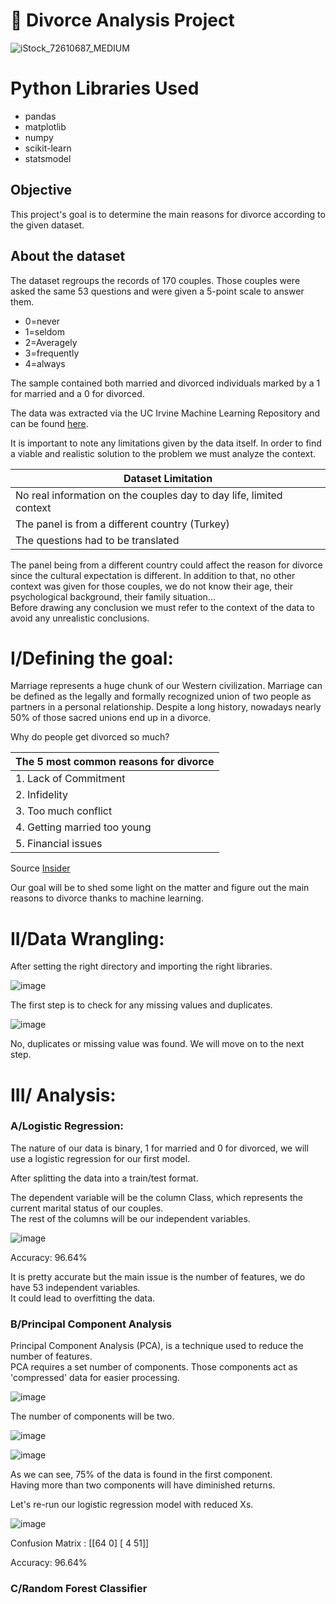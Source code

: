 # 💒 Divorce Analysis Project

![iStock_72610687_MEDIUM](https://github.com/Bruc3U/Divorce_Analysis/assets/142362478/54df4e63-4212-4e10-bc92-60d6cfe3acae)

# Python Libraries Used

- pandas
- matplotlib
- numpy
- scikit-learn
- statsmodel

## Objective

This project's goal is to determine the main reasons for divorce according to the given dataset. 

## About the dataset

The dataset regroups the records of 170 couples. Those couples were asked the same 53 questions and were given a 5-point scale to answer them.

- 0=never
- 1=seldom
- 2=Averagely
- 3=frequently
- 4=always

The sample contained both married and divorced individuals marked by a 1 for married and a 0 for divorced. 

The data was extracted via the UC Irvine Machine Learning Repository and can be found [here](http://archive.ics.uci.edu/dataset/497/divorce+predictors+data+set).

It is important to note any limitations given by the data itself. In order to find a viable and realistic solution to the problem we must analyze the context.

| Dataset Limitation | 
|---|
| No real information on the couples day to day life, limited context|
| The panel is from a different country (Turkey) |
| The questions had to be translated | 

The panel being from a different country could affect the reason for divorce since the cultural expectation is different. In addition to that, no other context was given for those couples, we do not know their age, their psychological background, their family situation...<br>
Before drawing any conclusion we must refer to the context of the data to avoid any unrealistic conclusions. 

# I/Defining the goal:

Marriage represents a huge chunk of our Western civilization. Marriage can be defined as the legally and formally recognized union of two people as partners in a personal relationship. 
Despite a long history, nowadays nearly 50% of those sacred unions end up in a divorce. 

Why do people get divorced so much?

| The 5 most common reasons for divorce | 
|---|
| 1. Lack of Commitment|
| 2. Infidelity |
| 3. Too much conflict | 
| 4. Getting married too young |
| 5. Financial issues | 

Source [Insider](https://www.insider.com/why-people-get-divorced-2019-1) 

Our goal will be to shed some light on the matter and figure out the main reasons to divorce thanks to machine learning. 

# II/Data Wrangling: 

After setting the right directory and importing the right libraries.

![image](https://github.com/Bruc3U/Divorce_Analysis/assets/142362478/d1bbaf9a-fd58-4f8a-9a5b-60dc31f17d86)


The first step is to check for any missing values and duplicates. 

![image](https://github.com/Bruc3U/Divorce_Analysis/assets/142362478/23e5a9bd-2776-4164-866c-d6446d92dbbd)

No, duplicates or missing value was found. We will move on to the next step.

# III/ Analysis:
### A/Logistic Regression:

The nature of our data is binary, 1 for married and 0 for divorced, we will use a logistic regression for our first model. 

After splitting the data into a train/test format.

The dependent variable will be the column Class, which represents the current marital status of our couples.<br>
The rest of the columns will be our independent variables. 

![image](https://github.com/Bruc3U/Divorce_Analysis/assets/142362478/d2334344-5121-49b1-885b-4f6179ef3871)

Accuracy: 96.64%


It is pretty accurate but the main issue is the number of features, we do have 53 independent variables.<br>
It could lead to overfitting the data. 


### B/Principal Component Analysis 

Principal Component Analysis (PCA), is a technique used to reduce the number of features.<br>
PCA requires a set number of components. Those components act as 'compressed' data for easier processing. 

![image](https://github.com/Bruc3U/Divorce_Analysis/assets/142362478/8ca8bc59-3ae5-44d2-b042-f5ba47714f33)

The number of components will be two. 

![image](https://github.com/Bruc3U/Divorce_Analysis/assets/142362478/4bee1f21-eb1e-4572-b207-47746b69d202)

![image](https://github.com/Bruc3U/Divorce_Analysis/assets/142362478/e860d7de-8182-4dc0-b80a-3dcbc04cceff)

As we can see, 75% of the data is found in the first component.<br>
Having more than two components will have diminished returns.

Let's re-run our logistic regression model with reduced Xs.

![image](https://github.com/Bruc3U/Divorce_Analysis/assets/142362478/b2eea6ea-501c-475e-90f8-a4370e770bcb)

Confusion Matrix : 
 [[64  0]
 [ 4 51]]

 Accuracy: 96.64%

 ### C/Random Forest Classifier 

